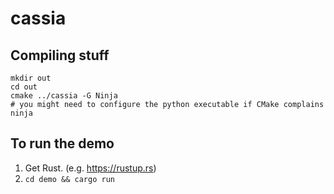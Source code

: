 # cassia

## Compiling stuff

```
mkdir out
cd out
cmake ../cassia -G Ninja
# you might need to configure the python executable if CMake complains
ninja
```

## To run the demo

1. Get Rust. (e.g. https://rustup.rs)
2. `cd demo && cargo run`
